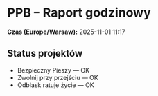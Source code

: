 # PPB – Raport godzinowy
**Czas (Europe/Warsaw):** 2025-11-01 11:17

## Status projektów
- Bezpieczny Pieszy — OK
- Zwolnij przy przejściu — OK
- Odblask ratuje życie — OK

